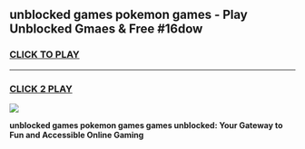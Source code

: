 
## unblocked games pokemon games - Play Unblocked Gmaes & Free #16dow
<h3>
<a href="https://news.freeplayer.one?title=unblocked_games_pokemon_games&ref=24F">CLICK TO PLAY</a></h3>
<hr>

<h3>
<a href="https://news.freeplayer.one?title=unblocked_games_pokemon_games&ref=24F">CLICK 2 PLAY</a>
  
</h3>

<a href="https://news.freeplayer.one?title=unblocked_games_pokemon_games&ref=24F/"><img src="https://clearcache.store/games.png"></a>


**unblocked games pokemon games games unblocked: Your Gateway to Fun and Accessible Online Gaming**
